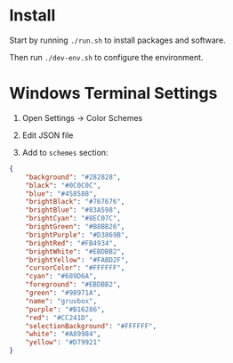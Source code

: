# Install

Start by running `./run.sh` to install packages and software.

Then run `./dev-env.sh` to configure the environment.

# Windows Terminal Settings

1. Open Settings -> Color Schemes

2. Edit JSON file

3. Add to `schemes` section:

```json
{
    "background": "#282828",
    "black": "#0C0C0C",
    "blue": "#458588",
    "brightBlack": "#767676",
    "brightBlue": "#83A598",
    "brightCyan": "#8EC07C",
    "brightGreen": "#B8BB26",
    "brightPurple": "#D3869B",
    "brightRed": "#FB4934",
    "brightWhite": "#EBDBB2",
    "brightYellow": "#FABD2F",
    "cursorColor": "#FFFFFF",
    "cyan": "#689D6A",
    "foreground": "#EBDBB2",
    "green": "#98971A",
    "name": "gruvbox",
    "purple": "#B16286",
    "red": "#CC241D",
    "selectionBackground": "#FFFFFF",
    "white": "#A89984",
    "yellow": "#D79921"
}
